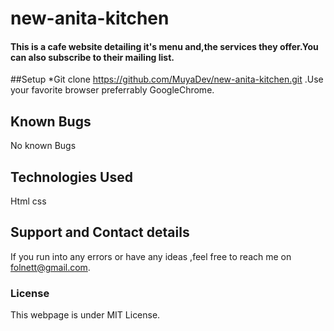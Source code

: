 # new-anita-kitchen
#### This is a cafe website detailing it's menu and,the services they offer.You can also subscribe to their mailing list.
##Setup
*Git clone https://github.com/MuyaDev/new-anita-kitchen.git .Use your favorite browser preferrably GoogleChrome.
## Known Bugs
No known Bugs
## Technologies Used
Html
css
## Support and Contact details
If you run into any errors or have any ideas ,feel free to reach me on folnett@gmail.com.
### License
This webpage is under MIT License.